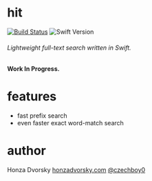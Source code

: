 # hit

[![Build Status](https://www.bitrise.io/app/df9203eed45bff4a.svg?token=_pWCzt8CMI8GZM5Lofq-Pw&branch=master)](https://www.bitrise.io/app/df9203eed45bff4a) ![Swift Version](https://img.shields.io/badge/Swift-Xcode7b5-orange.svg)

###### Lightweight full-text search written in Swift.

**Work In Progress.**

# features
- fast prefix search
- even faster exact word-match search

# author
Honza Dvorsky
[honzadvorsky.com](honzadvorsky.com)
[@czechboy0](https://twitter.com/czechboy0)

